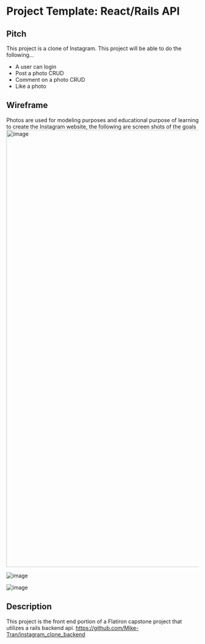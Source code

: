 # Project Template: React/Rails API

## Pitch
This project is a clone of Instagram. This project will be able to do the following...

- A user can login
- Post a photo CRUD
- Comment on a photo CRUD
- Like a photo

## Wireframe
Photos are used for modeling purposes and educational purpose of learning to create the Instagram website, the following are screen shots of the goals
<img width="1146" alt="image" src="https://user-images.githubusercontent.com/37206824/167017327-85710a29-0448-48f8-939e-fb87081aa1e2.png">

![image](https://user-images.githubusercontent.com/37206824/167017691-8d4f9d72-43ff-48e1-a082-77d1d37b8ce1.png)

![image](https://user-images.githubusercontent.com/37206824/167017799-cc0540c3-ac8e-4a7d-8c2c-5fe79e27e496.png)



## Description

This project is the front end portion of a Flatiron capstone project that utilizes a rails backend api.
https://github.com/Mike-Tran/instagram_clone_backend

